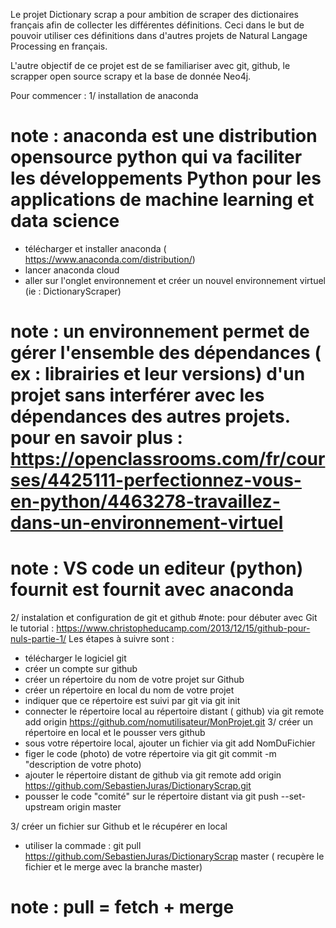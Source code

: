 Le projet Dictionary scrap a pour ambition de scraper des dictionaires français afin de collecter les différentes définitions. Ceci dans le but de pouvoir utiliser ces définitions dans d'autres projets de Natural Langage Processing en français.

L'autre objectif de ce projet est de se familiariser avec git, github, le scrapper open source scrapy et la base de donnée Neo4j.

Pour commencer : 
1/ installation de anaconda
# note :  anaconda est une distribution opensource python qui va faciliter les développements Python pour les applications de machine learning et data science
- télécharger et installer anaconda ( https://www.anaconda.com/distribution/)
- lancer anaconda cloud
- aller sur l'onglet environnement et créer un nouvel environnement virtuel (ie : DictionaryScraper)
# note : un environnement permet de gérer l'ensemble des dépendances ( ex : librairies et leur versions) d'un projet sans interférer avec les dépendances des autres projets. pour en savoir plus : https://openclassrooms.com/fr/courses/4425111-perfectionnez-vous-en-python/4463278-travaillez-dans-un-environnement-virtuel
# note : VS code un editeur (python) fournit est fournit avec anaconda

2/ instalation et configuration de git et github
#note: pour débuter avec Git le tutorial : https://www.christopheducamp.com/2013/12/15/github-pour-nuls-partie-1/
Les étapes à suivre sont : 
- télécharger le logiciel git
- créer un compte sur github
- créer un répertoire du nom de votre projet sur Github
- créer un répertoire en local du nom de votre projet
- indiquer que ce répertoire est suivi par git via git init
- connecter le répertoire local au répertoire distant ( github) via git remote add origin https://github.com/nomutilisateur/MonProjet.git
3/ créer un répertoire en local et le pousser vers github
- sous votre répertoire local, ajouter un fichier via git add NomDuFichier
- figer le code (photo) de votre répertoire via git git commit -m "description de votre photo)
- ajouter le répertoire distant de github via git remote add origin https://github.com/SebastienJuras/DictionaryScrap.git
- pousser le code "comité" sur le répertoire distant via git push --set-upstream origin master

3/ créer un fichier sur Github et le récupérer en local
- utiliser la commade : git pull https://github.com/SebastienJuras/DictionaryScrap master ( recupère le fichier et le merge avec la branche master)
# note : pull = fetch + merge

